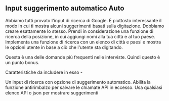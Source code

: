 ## Input suggerimento automatico Auto

Abbiamo tutti provato l'input di ricerca di Google. È piuttosto interessante il modo in cui ti mostra alcuni suggerimenti basati sulla digitazione. Dobbiamo creare esattamente lo stesso. Prendi in considerazione una funzione di ricerca della posizione, in cui aggiungi nomi alla tua città e al tuo paese. Implementa una funzione di ricerca con un elenco di città e paesi e mostra le opzioni utente in base a ciò che l'utente sta digitando.

Questa è una delle domande più frequenti nelle interviste. Quindi questo è un punto bonus.

Caratteristiche da includere in esso -

Un input di ricerca con opzione di suggerimento automatico.
Abilita la funzione antirimbalzo per salvare le chiamate API in eccesso.
Usa qualsiasi elenco API o json per mostrare suggerimenti

